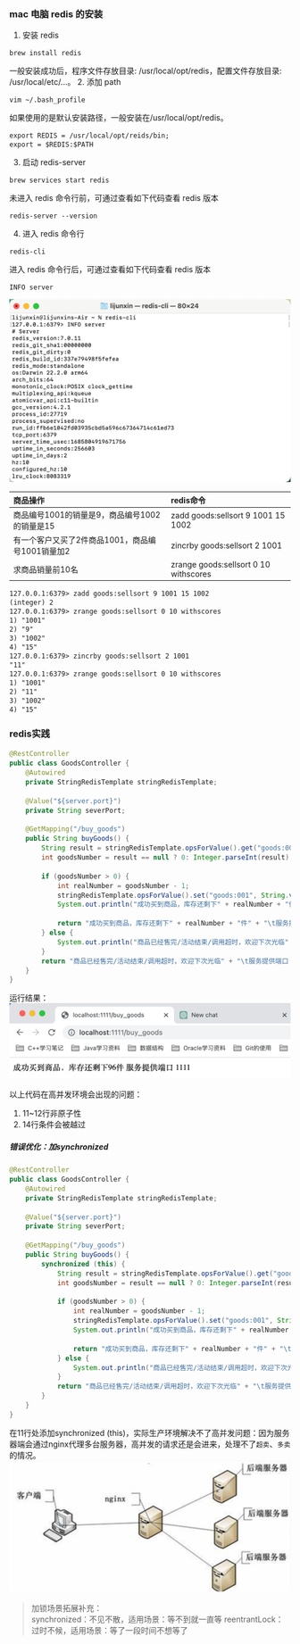 ### mac 电脑 redis 的安装
1. 安装 redis
```
brew install redis
```
一般安装成功后，程序文件存放目录: /usr/local/opt/redis，配置文件存放目录: /usr/local/etc/...。
2. 添加 path 
```
vim ~/.bash_profile
```
如果使用的是默认安装路径，一般安装在/usr/local/opt/redis。

```
export REDIS = /usr/local/opt/reids/bin;
export = $REDIS:$PATH
```
3. 启动 redis-server  
```
brew services start redis
```
未进入 redis 命令行前，可通过查看如下代码查看 redis 版本
``` 
redis-server --version
```
4. 进入 redis 命令行
```
redis-cli
```
进入 redis 命令行后，可通过查看如下代码查看 redis 版本
``` 
INFO server
```

![](redis安装成功查看版本号.png)


| 商品操作                          | redis命令                               |
|:------------------------------|:--------------------------------------|
| 商品编号1001的销量是9，商品编号1002的销量是15  | zadd goods:sellsort 9 1001 15 1002    |
| 有一个客户又买了2件商品1001，商品编号1001销量加2 | zincrby goods:sellsort 2 1001         |
| 求商品销量前10名                     | zrange goods:sellsort 0 10 withscores |

```
127.0.0.1:6379> zadd goods:sellsort 9 1001 15 1002
(integer) 2
127.0.0.1:6379> zrange goods:sellsort 0 10 withscores
1) "1001"
2) "9"
3) "1002"
4) "15"
127.0.0.1:6379> zincrby goods:sellsort 2 1001
"11"
127.0.0.1:6379> zrange goods:sellsort 0 10 withscores
1) "1001"
2) "11"
3) "1002"
4) "15"
```

### redis实践
```java {.line-numbers}
@RestController
public class GoodsController {
    @Autowired
    private StringRedisTemplate stringRedisTemplate;

    @Value("${server.port}")
    private String severPort;

    @GetMapping("/buy_goods")
    public String buyGoods() {
        String result = stringRedisTemplate.opsForValue().get("goods:001");
        int goodsNumber = result == null ? 0: Integer.parseInt(result);

        if (goodsNumber > 0) {
            int realNumber = goodsNumber - 1;
            stringRedisTemplate.opsForValue().set("goods:001", String.valueOf(realNumber));
            System.out.println("成功买到商品，库存还剩下" + realNumber + "件" + "\t服务提供端口 " + severPort);

            return "成功买到商品，库存还剩下" + realNumber + "件" + "\t服务提供端口 " + severPort;
        } else {
            System.out.println("商品已经售完/活动结束/调用超时，欢迎下次光临" + "\t服务提供端口 " + severPort);
        }
        return "商品已经售完/活动结束/调用超时，欢迎下次光临" + "\t服务提供端口 " + severPort;
    }
}
```
运行结果：
![](redis_demo运行结果.png)

以上代码在高并发环境会出现的问题：
1. 11~12行非原子性
2. 14行条件会被越过

##### 错误优化：加synchronized
```java {.line-numbers}
@RestController
public class GoodsController {
    @Autowired
    private StringRedisTemplate stringRedisTemplate;

    @Value("${server.port}")
    private String severPort;

    @GetMapping("/buy_goods")
    public String buyGoods() {
        synchronized (this) {
            String result = stringRedisTemplate.opsForValue().get("goods:001");
            int goodsNumber = result == null ? 0: Integer.parseInt(result);

            if (goodsNumber > 0) {
                int realNumber = goodsNumber - 1;
                stringRedisTemplate.opsForValue().set("goods:001", String.valueOf(realNumber));
                System.out.println("成功买到商品，库存还剩下" + realNumber + "件" + "\t服务提供端口 " + severPort);

                return "成功买到商品，库存还剩下" + realNumber + "件" + "\t服务提供端口 " + severPort;
            } else {
                System.out.println("商品已经售完/活动结束/调用超时，欢迎下次光临" + "\t服务提供端口 " + severPort);
            }
            return "商品已经售完/活动结束/调用超时，欢迎下次光临" + "\t服务提供端口 " + severPort;
        }
    }
}
```
在11行处添加synchronized (this)，实际生产环境解决不了高并发问题：因为服务器端会通过nginx代理多台服务器，高并发的请求还是会进来，处理不了`超卖`、`多卖`的情况。
![](实际生产部署拓扑样例.png)

> 加锁场景拓展补充：  
> synchronized：不见不散，适用场景：等不到就一直等
reentrantLock：过时不候，适用场景：等了一段时间不想等了

